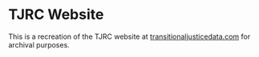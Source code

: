 # TJRC Website

This is a recreation of the TJRC website at [transitionaljusticedata.com](https://transitionaljusticedata.com) for archival purposes.  
